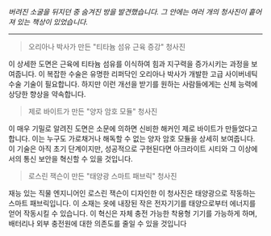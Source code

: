 _버려진 소굴을 뒤지던 중 숨겨진 방을 발견했습니다. 그 안에는 여러 개의 청사진이 흩어져 있는 책상이 있었습니다._

---

> 오리아나 박사가 만든 "티타늄 섬유 근육 증강" 청사진

이 상세한 도면은 근육에 티타늄 섬유를 이식하여 힘과 지구력을 증가시키는 과정을 보여줍니다. 이 복잡한 수술은 유명한 리퍼닥인 오리아나 박사가 개발한 고급 사이버네틱 수술 기술이 필요합니다. 하지만 이런 개선을 받기를 원하는 사람들에게는 신체 능력에 상당한 향상을 약속합니다.

> 제로 바이트가 만든 "양자 암호 모듈" 청사진

이 매우 기밀로 알려진 도면은 소문에 의하면 신비한 해커인 제로 바이트가 만들었다고 합니다. 이는 누구도 가로채거나 해독할 수 없는 양자 암호 모듈을 상세히 보여줍니다. 이 기술은 아직 초기 단계이지만, 성공적으로 구현된다면 아크라이트 시티와 그 이상에서의 통신 보안을 혁신할 수 있을 것입니다.

> 로스린 잭슨이 만든 "태양광 스마트 패브릭" 청사진

재능 있는 직물 엔지니어인 로스린 잭슨이 디자인한 이 청사진은 태양광으로 작동하는 스마트 패브릭입니다. 이 소재는 옷에 내장된 작은 전자기기를 태양으로부터 에너지를 얻어 작동시킬 수 있습니다. 이 혁신은 자체 충전 가능한 착용형 기기를 가능하게 하며, 배터리나 외부 충전원에 대한 의존도를 줄일 수 있을 것입니다
